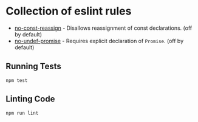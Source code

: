 # Collection of eslint rules

* [no-const-reassign](docs/no-const-reassign.md) - Disallows reassignment of const declarations. (off by default)
* [no-undef-promise](docs/no-undef-promise.md) - Requires explicit declaration of `Promise`. (off by default)

## Running Tests

`npm test`

## Linting Code

`npm run lint`
